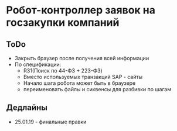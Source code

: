 # Робот-контроллер заявок на  госзакупки компаний

## ToDo

* Закрыть браузер после получения всей информации
* По спецификации: 
  * R31(Поиск по 44-ФЗ + 223-ФЗ)
  * Вместо используемых транзакций SAP - сайты
  * Начало шага робота может быть в браузере
  * переименовать файлы и сиквенсы для разбивки по шагам

## Дедлайны

- 25.01.19 - финальные правки